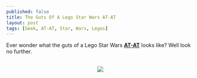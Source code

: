 ```yaml
---
published: false
title: The Guts Of A Lego Star Wars AT-AT
layout: post
tags: [Geek, AT-AT, Star, Wars, Legos]
---
```

Ever wonder what the guts of a Lego Star Wars <strong><a href="http://www.starwars.com/databank/at-at-walker" target="_blank">AT-AT</a></strong> looks like? Well look no further.<br /><br /><div class="separator" style="clear: both; text-align: center;"><a href="http://3.bp.blogspot.com/-ejiTju_pyTc/VLGxhph74OI/AAAAAAAAo0Y/uzR1n8ejbB4/s1600/star-wars-at-at-skelton.jpg" imageanchor="1" style="margin-left: 1em; margin-right: 1em;"><img border="0" src="http://3.bp.blogspot.com/-ejiTju_pyTc/VLGxhph74OI/AAAAAAAAo0Y/uzR1n8ejbB4/s640/star-wars-at-at-skelton.jpg" /></a></div>